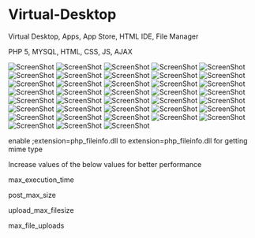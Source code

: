 # Virtual-Desktop
Virtual Desktop, Apps, App Store, HTML IDE, File Manager

PHP 5, MYSQL, HTML, CSS, JS, AJAX

![ScreenShot](https://raw.github.com/27px/Virtual-Desktop/master/Project%20Screenshots/10%20Desktop.jpg)
![ScreenShot](https://raw.github.com/27px/Virtual-Desktop/master/Project%20Screenshots/11%20Right%20Click.jpg)
![ScreenShot](https://raw.github.com/27px/Virtual-Desktop/master/Project%20Screenshots/2.jpg)
![ScreenShot](https://raw.github.com/27px/Virtual-Desktop/master/Project%20Screenshots/3.jpg)
![ScreenShot](https://raw.github.com/27px/Virtual-Desktop/master/Project%20Screenshots/4.jpg)
![ScreenShot](https://raw.github.com/27px/Virtual-Desktop/master/Project%20Screenshots/5.jpg)
![ScreenShot](https://raw.github.com/27px/Virtual-Desktop/master/Project%20Screenshots/6.jpg)
![ScreenShot](https://raw.github.com/27px/Virtual-Desktop/master/Project%20Screenshots/7.jpg)
![ScreenShot](https://raw.github.com/27px/Virtual-Desktop/master/Project%20Screenshots/8.jpg)
![ScreenShot](https://raw.github.com/27px/Virtual-Desktop/master/Project%20Screenshots/9.jpg)
![ScreenShot](https://raw.github.com/27px/Virtual-Desktop/master/Project%20Screenshots/12.jpg)
![ScreenShot](https://raw.github.com/27px/Virtual-Desktop/master/Project%20Screenshots/13.jpg)
![ScreenShot](https://raw.github.com/27px/Virtual-Desktop/master/Project%20Screenshots/14.jpg)
![ScreenShot](https://raw.github.com/27px/Virtual-Desktop/master/Project%20Screenshots/15.jpg)
![ScreenShot](https://raw.github.com/27px/Virtual-Desktop/master/Project%20Screenshots/16.jpg)
![ScreenShot](https://raw.github.com/27px/Virtual-Desktop/master/Project%20Screenshots/17.jpg)
![ScreenShot](https://raw.github.com/27px/Virtual-Desktop/master/Project%20Screenshots/18.jpg)
![ScreenShot](https://raw.github.com/27px/Virtual-Desktop/master/Project%20Screenshots/19.jpg)
![ScreenShot](https://raw.github.com/27px/Virtual-Desktop/master/Project%20Screenshots/20.jpg)
![ScreenShot](https://raw.github.com/27px/Virtual-Desktop/master/Project%20Screenshots/21.jpg)
![ScreenShot](https://raw.github.com/27px/Virtual-Desktop/master/Project%20Screenshots/22.jpg)
![ScreenShot](https://raw.github.com/27px/Virtual-Desktop/master/Project%20Screenshots/23.jpg)
![ScreenShot](https://raw.github.com/27px/Virtual-Desktop/master/Project%20Screenshots/24.jpg)
![ScreenShot](https://raw.github.com/27px/Virtual-Desktop/master/Project%20Screenshots/25.jpg)
![ScreenShot](https://raw.github.com/27px/Virtual-Desktop/master/Project%20Screenshots/26.jpg)
![ScreenShot](https://raw.github.com/27px/Virtual-Desktop/master/Project%20Screenshots/27.jpg)
![ScreenShot](https://raw.github.com/27px/Virtual-Desktop/master/Project%20Screenshots/28.jpg)
![ScreenShot](https://raw.github.com/27px/Virtual-Desktop/master/Project%20Screenshots/29.jpg)
![ScreenShot](https://raw.github.com/27px/Virtual-Desktop/master/Project%20Screenshots/30.jpg)
![ScreenShot](https://raw.github.com/27px/Virtual-Desktop/master/Project%20Screenshots/31.jpg)
![ScreenShot](https://raw.github.com/27px/Virtual-Desktop/master/Project%20Screenshots/32.jpg)
![ScreenShot](https://raw.github.com/27px/Virtual-Desktop/master/Project%20Screenshots/33.jpg)
![ScreenShot](https://raw.github.com/27px/Virtual-Desktop/master/Project%20Screenshots/34.jpg)
![ScreenShot](https://raw.github.com/27px/Virtual-Desktop/master/Project%20Screenshots/35.jpg)
![ScreenShot](https://raw.github.com/27px/Virtual-Desktop/master/Project%20Screenshots/36.jpg)
![ScreenShot](https://raw.github.com/27px/Virtual-Desktop/master/Project%20Screenshots/37.jpg)
![ScreenShot](https://raw.github.com/27px/Virtual-Desktop/master/Project%20Screenshots/38.jpg)
![ScreenShot](https://raw.github.com/27px/Virtual-Desktop/master/Project%20Screenshots/39.jpg)

enable
;extension=php_fileinfo.dll
to
extension=php_fileinfo.dll
for getting mime type


Increase values of the below values for better performance

max_execution_time

post_max_size

upload_max_filesize

max_file_uploads
